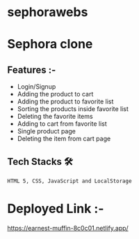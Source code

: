 # sephorawebs

# Sephora clone
  ## Features :-
  - Login/Signup
  - Adding the product to cart 
  - Adding the product to favorite list 
  - Sorting the products inside favorite list
  - Deleting the favorite items
  - Adding to cart from favorite list
  - Single product page
  - Deleting the item from cart page
  
  ## Tech Stacks 🛠
    HTML 5, CSS, JavaScript and LocalStorage
    
  # Deployed Link :-
  https://earnest-muffin-8c0c01.netlify.app/

    
